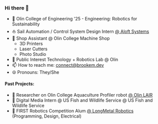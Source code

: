 ### Hi there 👋

- 🔭 Olin College of Engineering '25 - Engineering: Robotics for Sustainability
- ⛵ Sail Automation / Control System Design Intern [@ Aloft Systems](https://github.com/Aloft-Systems)
- 🔧 Shop Assistant @ Olin College Machine Shop
  - 3D Printers
  - Laser Cutters
  - Photo Studio
- 💬 Public Interest Technology + Robotics Lab @ Olin
- 📫 How to reach me: connect@brookem.dev
- ☮ Pronouns: They/She

#### Past Projects:
- 🌊 Researcher on Olin College Aquaculture Profiler robot [@ Olin LAIR](https://github.com/ocap-lair-olin)
- 🌱 Digital Media Intern @ US Fish and Wildlife Service @ US Fish and Wildlife Service
- 🤖 FIRST Robotics Competition Alum [@ LongMetal Robotics](https://github.com/LongMetal-Robotics) (Programming, Design, Electrical)
